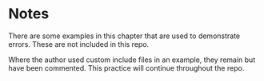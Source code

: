 # Notes

There are some examples in this chapter that are used to demonstrate errors.  These are not included in this repo.

Where the author used custom include files in an example, they remain but have been commented.  This practice will continue throughout the repo.
